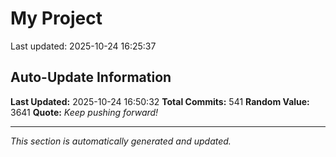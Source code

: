 # My Project


Last updated: 2025-10-24 16:25:37




































































































































































































































































































































































































































































































































































































































































































































































































































































































































































## Auto-Update Information

**Last Updated:** 2025-10-24 16:50:32
**Total Commits:** 541
**Random Value:** 3641
**Quote:** _Keep pushing forward!_

---
_This section is automatically generated and updated._